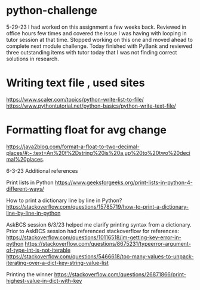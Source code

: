 # python-challenge

5-29-23
I had worked on this assignment a few weeks back.  Reviewed in office hours few times and covered the issue I was having with looping in tutor session at that time.
Stopped working on this one and moved ahead to complete next module challenge. 
Today finished with PyBank and reviewed three outstanding items with tutor today that I was not finding correct solutions in research.


# Writing text file , used sites
https://www.scaler.com/topics/python-write-list-to-file/
https://www.pythontutorial.net/python-basics/python-write-text-file/

# Formatting float for avg change
https://java2blog.com/format-a-float-to-two-decimal-places/#:~:text=An%20f%2Dstring%20is%20a,up%20to%20two%20decimal%20places.


6-3-23
Additional references

Print lists in Python
https://www.geeksforgeeks.org/print-lists-in-python-4-different-ways/

How to print a dictionary line by line in Python?
https://stackoverflow.com/questions/15785719/how-to-print-a-dictionary-line-by-line-in-python

AskBCS session 6/3/23 helped me clarify printing syntax from a dictionary.  Prior to AskBCS session had referenced stackoverflow for references:  
	https://stackoverflow.com/questions/10116518/im-getting-key-error-in-python
	https://stackoverflow.com/questions/8675231/typeerror-argument-of-type-int-is-not-iterable
	https://stackoverflow.com/questions/5466618/too-many-values-to-unpack-iterating-over-a-dict-key-string-value-list

Printing the winner
https://stackoverflow.com/questions/26871866/print-highest-value-in-dict-with-key
